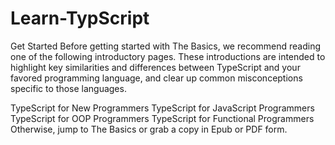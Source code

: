 # Learn-TypScript

Get Started
Before getting started with The Basics, we recommend reading one of the following introductory pages. These introductions are intended to highlight key similarities and differences between TypeScript and your favored programming language, and clear up common misconceptions specific to those languages.

TypeScript for New Programmers
TypeScript for JavaScript Programmers
TypeScript for OOP Programmers
TypeScript for Functional Programmers
Otherwise, jump to The Basics or grab a copy in Epub or PDF form.